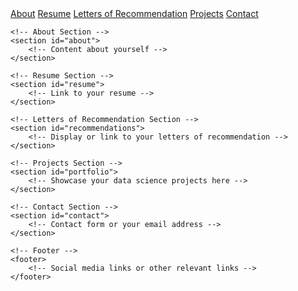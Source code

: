 <!DOCTYPE html>
<html>
<head>
    <title>Your Name - Data Scientist</title>
    <!-- Bootstrap, Font Awesome kit, and external CSS -->
</head>
<body>
    <!-- Navigation Bar -->
    <nav class="navbar navbar-expand-lg fixed-top navbarScroll">
        <!-- Add links to different sections of the website -->
        <a class="nav-link" href="#about">About</a>
        <a class="nav-link" href="#resume">Resume</a>
        <a class="nav-link" href="#recommendations">Letters of Recommendation</a>
        <a class="nav-link" href="#projects">Projects</a>
        <a class="nav-link" href="#contact">Contact</a>
    </nav>

    <!-- About Section -->
    <section id="about">
        <!-- Content about yourself -->
    </section>

    <!-- Resume Section -->
    <section id="resume">
        <!-- Link to your resume -->
    </section>

    <!-- Letters of Recommendation Section -->
    <section id="recommendations">
        <!-- Display or link to your letters of recommendation -->
    </section>

    <!-- Projects Section -->
    <section id="portfolio">
        <!-- Showcase your data science projects here -->
    </section>

    <!-- Contact Section -->
    <section id="contact">
        <!-- Contact form or your email address -->
    </section>

    <!-- Footer -->
    <footer>
        <!-- Social media links or other relevant links -->
    </footer>
</body>
</html>
